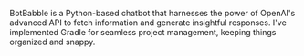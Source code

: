 BotBabble is a Python-based chatbot that harnesses the power of OpenAI's advanced API to fetch information and generate insightful responses. 
I've implemented Gradle for seamless project management, keeping things organized and snappy. 
